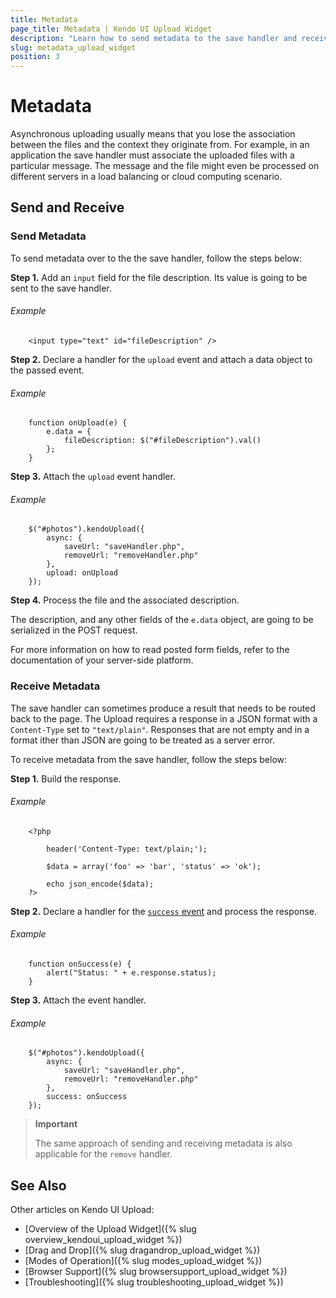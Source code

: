 ```yaml
---
title: Metadata
page_title: Metadata | Kendo UI Upload Widget
description: "Learn how to send metadata to the save handler and receive metadata in the Kendo UI Upload widget."
slug: metadata_upload_widget
position: 3
---
```


# Metadata

Asynchronous uploading usually means that you lose the association between the files and the context they originate from. For example, in an application the save handler must associate the uploaded files with a particular message. The message and the file might even be processed on different servers in a load balancing or cloud computing scenario.

## Send and Receive

### Send Metadata

To send metadata over to the the save handler, follow the steps below:

**Step 1.** Add an `input` field for the file description. Its value is going to be sent to the save handler.

###### Example

        <input type="text" id="fileDescription" />

**Step 2.** Declare a handler for the `upload` event and attach a data object to the passed event.

###### Example

        function onUpload(e) {
            e.data = {
                fileDescription: $("#fileDescription").val()
            };
        }

**Step 3.** Attach the `upload` event handler.

###### Example

        $("#photos").kendoUpload({
            async: {
                saveUrl: "saveHandler.php",
                removeUrl: "removeHandler.php"
            },
            upload: onUpload
        });

**Step 4.** Process the file and the associated description.

The description, and any other fields of the `e.data` object, are going to be serialized in the POST request.

For more information on how to read posted form fields, refer to the documentation of your server-side platform.

### Receive Metadata

The save handler can sometimes produce a result that needs to be routed back to the page. The Upload requires a response in a JSON format with a `Content-Type` set to `"text/plain"`. Responses that are not empty and in a format ither than JSON are going to be treated as a server error.

To receive metadata from the save handler, follow the steps below:

**Step 1.** Build the response.

###### Example

        <?php

            header('Content-Type: text/plain;');

            $data = array('foo' => 'bar', 'status' => 'ok');

            echo json_encode($data);
        ?>

**Step 2.** Declare a handler for the [`success` event](/api/web/upload/events.aspx#success) and process the response.

###### Example

        function onSuccess(e) {
            alert("Status: " + e.response.status);
        }

**Step 3.** Attach the event handler.

###### Example

        $("#photos").kendoUpload({
            async: {
                saveUrl: "saveHandler.php",
                removeUrl: "removeHandler.php"
            },
            success: onSuccess
        });

> **Important**
>
> The same approach of sending and receiving metadata is also applicable for the `remove` handler.

## See Also

Other articles on Kendo UI Upload:

* [Overview of the Upload Widget]({% slug overview_kendoui_upload_widget %})
* [Drag and Drop]({% slug dragandrop_upload_widget %})
* [Modes of Operation]({% slug modes_upload_widget %})
* [Browser Support]({% slug browsersupport_upload_widget %})
* [Troubleshooting]({% slug troubleshooting_upload_widget %})
